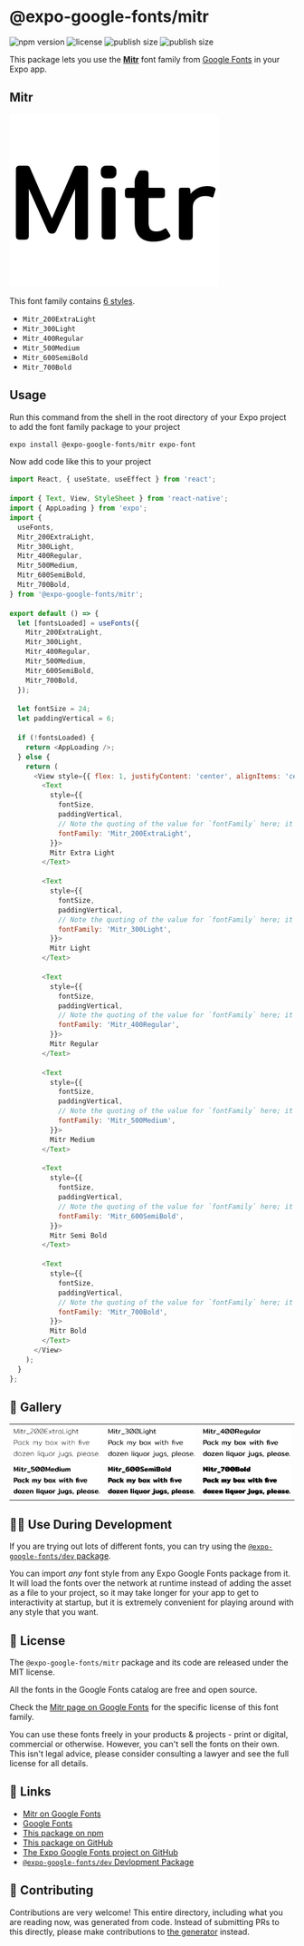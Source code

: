 # @expo-google-fonts/mitr

![npm version](https://flat.badgen.net/npm/v/@expo-google-fonts/mitr)
![license](https://flat.badgen.net/github/license/expo/google-fonts)
![publish size](https://flat.badgen.net/packagephobia/install/@expo-google-fonts/mitr)
![publish size](https://flat.badgen.net/packagephobia/publish/@expo-google-fonts/mitr)

This package lets you use the [**Mitr**](https://fonts.google.com/specimen/Mitr) font family from [Google Fonts](https://fonts.google.com/) in your Expo app.

## Mitr

![Mitr](./font-family.png)

This font family contains [6 styles](#-gallery).

- `Mitr_200ExtraLight`
- `Mitr_300Light`
- `Mitr_400Regular`
- `Mitr_500Medium`
- `Mitr_600SemiBold`
- `Mitr_700Bold`

## Usage

Run this command from the shell in the root directory of your Expo project to add the font family package to your project
```sh
expo install @expo-google-fonts/mitr expo-font
```

Now add code like this to your project
```js
import React, { useState, useEffect } from 'react';

import { Text, View, StyleSheet } from 'react-native';
import { AppLoading } from 'expo';
import {
  useFonts,
  Mitr_200ExtraLight,
  Mitr_300Light,
  Mitr_400Regular,
  Mitr_500Medium,
  Mitr_600SemiBold,
  Mitr_700Bold,
} from '@expo-google-fonts/mitr';

export default () => {
  let [fontsLoaded] = useFonts({
    Mitr_200ExtraLight,
    Mitr_300Light,
    Mitr_400Regular,
    Mitr_500Medium,
    Mitr_600SemiBold,
    Mitr_700Bold,
  });

  let fontSize = 24;
  let paddingVertical = 6;

  if (!fontsLoaded) {
    return <AppLoading />;
  } else {
    return (
      <View style={{ flex: 1, justifyContent: 'center', alignItems: 'center' }}>
        <Text
          style={{
            fontSize,
            paddingVertical,
            // Note the quoting of the value for `fontFamily` here; it expects a string!
            fontFamily: 'Mitr_200ExtraLight',
          }}>
          Mitr Extra Light
        </Text>

        <Text
          style={{
            fontSize,
            paddingVertical,
            // Note the quoting of the value for `fontFamily` here; it expects a string!
            fontFamily: 'Mitr_300Light',
          }}>
          Mitr Light
        </Text>

        <Text
          style={{
            fontSize,
            paddingVertical,
            // Note the quoting of the value for `fontFamily` here; it expects a string!
            fontFamily: 'Mitr_400Regular',
          }}>
          Mitr Regular
        </Text>

        <Text
          style={{
            fontSize,
            paddingVertical,
            // Note the quoting of the value for `fontFamily` here; it expects a string!
            fontFamily: 'Mitr_500Medium',
          }}>
          Mitr Medium
        </Text>

        <Text
          style={{
            fontSize,
            paddingVertical,
            // Note the quoting of the value for `fontFamily` here; it expects a string!
            fontFamily: 'Mitr_600SemiBold',
          }}>
          Mitr Semi Bold
        </Text>

        <Text
          style={{
            fontSize,
            paddingVertical,
            // Note the quoting of the value for `fontFamily` here; it expects a string!
            fontFamily: 'Mitr_700Bold',
          }}>
          Mitr Bold
        </Text>
      </View>
    );
  }
};

```

## 🔡 Gallery


||||
|-|-|-|
|![Mitr_200ExtraLight](./Mitr_200ExtraLight.ttf.png)|![Mitr_300Light](./Mitr_300Light.ttf.png)|![Mitr_400Regular](./Mitr_400Regular.ttf.png)||
|![Mitr_500Medium](./Mitr_500Medium.ttf.png)|![Mitr_600SemiBold](./Mitr_600SemiBold.ttf.png)|![Mitr_700Bold](./Mitr_700Bold.ttf.png)||


## 👩‍💻 Use During Development

If you are trying out lots of different fonts, you can try using the [`@expo-google-fonts/dev` package](https://github.com/expo/google-fonts/tree/master/font-packages/dev#readme).

You can import *any* font style from any Expo Google Fonts package from it. It will load the fonts
over the network at runtime instead of adding the asset as a file to your project, so it may take longer
for your app to get to interactivity at startup, but it is extremely convenient
for playing around with any style that you want.

## 📖 License

The `@expo-google-fonts/mitr` package and its code are released under the MIT license.

All the fonts in the Google Fonts catalog are free and open source.

Check the [Mitr page on Google Fonts](https://fonts.google.com/specimen/Mitr) for the specific license of this font family.

You can use these fonts freely in your products & projects - print or digital, commercial or otherwise. However, you can't sell the fonts on their own. This isn't legal advice, please consider consulting a lawyer and see the full license for all details.

## 🔗 Links

- [Mitr on Google Fonts](https://fonts.google.com/specimen/Mitr)
- [Google Fonts](https://fonts.google.com/)
- [This package on npm](https://www.npmjs.com/package/@expo-google-fonts/mitr)
- [This package on GitHub](https://github.com/expo/google-fonts/tree/master/font-packages/mitr)
- [The Expo Google Fonts project on GitHub](https://github.com/expo/google-fonts)
- [`@expo-google-fonts/dev` Devlopment Package](https://github.com/expo/google-fonts/tree/master/font-packages/dev)

## 🤝 Contributing

Contributions are very welcome! This entire directory, including what you are reading now, was generated from code. Instead of submitting PRs to this directly, please make contributions to [the generator](https://github.com/expo/google-fonts/tree/master/packages/generator) instead.
